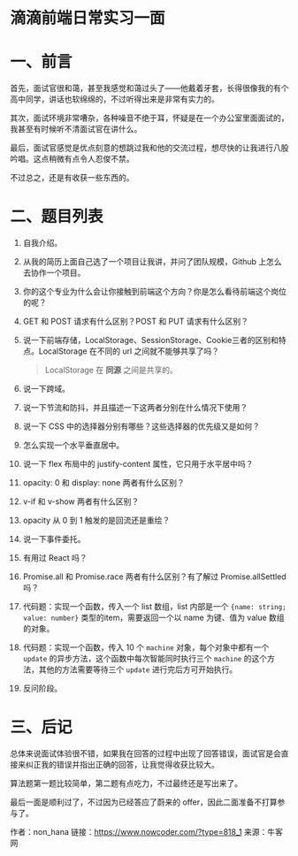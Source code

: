 # 滴滴前端日常实习一面

# 一、前言

首先，面试官很和蔼，甚至我感觉和蔼过头了——他戴着牙套，长得很像我的有个高中同学，讲话也软绵绵的，不过听得出来是非常有实力的。

其次，面试环境非常嘈杂，各种噪音不绝于耳，怀疑是在一个办公室里面面试的，我甚至有时候听不清面试官在讲什么。

最后，面试官感觉是优点刻意的想跳过我和他的交流过程，想尽快的让我进行八股吟唱。这点稍微有点令人忍俊不禁。

不过总之，还是有收获一些东西的。

# 二、题目列表

1. 自我介绍。

2. 从我的简历上面自己选了一个项目让我讲，并问了团队规模，Github 上怎么去协作一个项目。

3. 你的这个专业为什么会让你接触到前端这个方向？你是怎么看待前端这个岗位的呢？

4. GET 和 POST 请求有什么区别？POST 和 PUT 请求有什么区别？

5. 说一下前端存储，LocalStorage、SessionStorage、Cookie三者的区别和特点。LocalStorage 在不同的 url 之间就不能够共享了吗？

   > LocalStorage 在 **同源** 之间是共享的。

6. 说一下跨域。

7. 说一下节流和防抖，并且描述一下这两者分别在什么情况下使用？

8. 说一下 CSS 中的选择器分别有哪些？这些选择器的优先级又是如何？

9. 怎么实现一个水平垂直居中。

10. 说一下 flex 布局中的 justify-content 属性，它只用于水平居中吗？

11. opacity: 0 和 display: none 两者有什么区别？

12. v-if 和 v-show 两者有什么区别？

13. opacity 从 0 到 1 触发的是回流还是重绘？

14. 说一下事件委托。

15. 有用过 React 吗？

16. Promise.all 和 Promise.race 两者有什么区别？有了解过 Promise.allSettled 吗？

17. 代码题：实现一个函数，传入一个 list 数组，list 内部是一个 `{name: string; value: number}` 类型的item，需要返回一个以 name 为键、值为 value 数组的对象。

18. 代码题：实现一个函数，传入 10 个 `machine` 对象，每个对象中都有一个 `update` 的异步方法，这个函数中每次智能同时执行三个 `machine` 的这个方法，其他的方法需要等待三个 `update` 进行完后方可开始执行。

19. 反问阶段。

# 三、后记

总体来说面试体验很不错，如果我在回答的过程中出现了回答错误，面试官是会直接来纠正我的错误并指出正确的回答，让我觉得收获比较大。

算法题第一题比较简单，第二题有点吃力，不过最终还是写出来了。

最后一面是顺利过了，不过因为已经答应了蔚来的 offer，因此二面准备不打算参与了。



作者：non_hana
链接：https://www.nowcoder.com/?type=818_1
来源：牛客网
